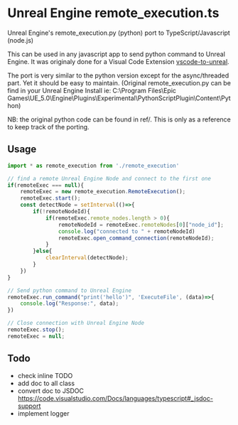 # Unreal Engine remote_execution.ts

Unreal Engine's remote_execution.py (python) port to TypeScript/Javascript (node.js)

This can be used in any javascript app to send python command to Unreal Engine. It was originaly done for a Visual Code Extension [vscode-to-unreal](https://github.com/francoisgfx/vscode-to-unreal). 

The port is very similar to the python version except for the async/threaded part. Yet it should be easy to maintain. 
(Original remote_execution.py can be find in your Unreal Engine Install ie: C:\Program Files\Epic Games\UE_5.0\Engine\Plugins\Experimental\PythonScriptPlugin\Content\Python)

NB: the original python code can be found in ref/. This is only as a reference to keep track of the porting. 

## Usage 

```js
import * as remote_execution from './remote_execution'

// find a remote Unreal Engine Node and connect to the first one
if(remoteExec === null){
    remoteExec = new remote_execution.RemoteExecution();
    remoteExec.start();
    const detectNode = setInterval(()=>{
        if(!remoteNodeId){
            if(remoteExec.remote_nodes.length > 0){
                remoteNodeId = remoteExec.remoteNodes[0]["node_id"];
                console.log("connected to " + remoteNodeId)
                remoteExec.open_command_connection(remoteNodeId);
            }
        }else{
            clearInterval(detectNode);
        }
    })
}

// Send python command to Unreal Engine
remoteExec.run_command("print('hello')", 'ExecuteFile', (data)=>{
    console.log("Response:", data);
})

// Close connection with Unreal Engine Node
remoteExec.stop();
remoteExec = null;

```

## Todo
- check inline TODO
- add doc to all class
- convert doc to JSDOC https://code.visualstudio.com/Docs/languages/typescript#_jsdoc-support
- implement logger
